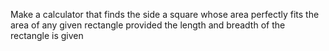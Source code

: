 Make a calculator that finds the side a square whose area 
perfectly fits the area of any given rectangle provided the length and 
breadth of the rectangle is given